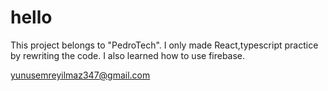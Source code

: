 # hello

This project belongs to "PedroTech". I only made React,typescript practice by rewriting the code. I also learned how to use firebase. 

yunusemreyilmaz347@gmail.com
